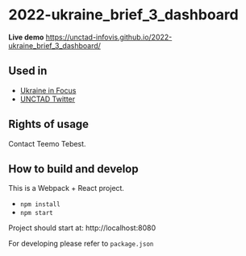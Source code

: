 # 2022-ukraine_brief_3_dashboard

**Live demo** https://unctad-infovis.github.io/2022-ukraine_brief_3_dashboard/

## Used in

* [Ukraine in Focus](https://unctad.org/ukraine-in-focus)
* [UNCTAD Twitter](https://twitter.com/UNCTAD/status/1556188691076468738)

## Rights of usage

Contact Teemo Tebest.

## How to build and develop

This is a Webpack + React project.

* `npm install`
* `npm start`

Project should start at: http://localhost:8080

For developing please refer to `package.json`